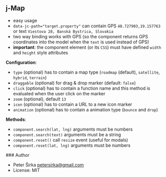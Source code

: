﻿## j-Map

- easy usage
- `data-jc-path="target.property"` can contain GPS `48.727903,19.157763` or text `Viestova 28, Banská Bystrica, Slovakia`
- two way binding works with GPS (so the component returns GPS coordinates into the model when the `text` is used instead of GPS)
- __important__: the component element (or its `CSS`) must have defined `width` and `height` style attributes

__Configuration__:
- `type` (optional) has to contain a map type (`roadmap` (default), `satellite`, `hybrid`, `terrain`)
- `draggable` (optional) for drag & drop marker (default: `false`)
- `click` (optional) has to contain a function name and this method is evaluated when the user click on the marker
- `zoom` (optional), default `13`
- `icon` (optional) has to contain a URL to a new icon marker
- `animation` (optional) has to contain a animation type (`bounce` and `drop`)

__Methods__:
- `component.search(lat, lng)` arguments must be numbers
- `component.search(text)` arguments must be a string
- `component.reset()` call `resize` event (useful for modals)
- `component.reset(lat, lng)` arguments must be numbers

### Author

- Peter Širka <petersirka@gmail.com>
- License: MIT

